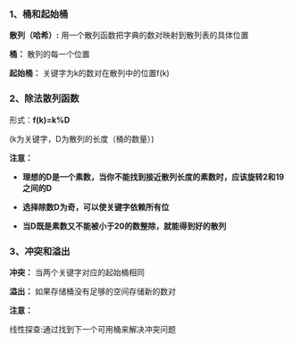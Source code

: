### 1、桶和起始桶

**散列（哈希）:** 用一个散列函数把字典的数对映射到散列表的具体位置

**桶：** 散列的每一个位置

**起始桶：** 关键字为k的数对在散列中的位置f(k)

### 2、除法散列函数

形式：**f(k)=k%D**

(k为关键字，D为散列的长度（桶的数量）)

**注意：**
* **理想的D是一个素数，当你不能找到接近散列长度的素数时，应该旋转2和19
之间的D**

* **选择除数D为奇，可以使关键字依赖所有位**

* **当D既是素数又不能被小于20的数整除，就能得到好的散列**


### 3、冲突和溢出

**冲突：** 当两个关键字对应的起始桶相同

**溢出：** 如果存储桶没有足够的空间存储新的数对

**注意：**

线性探查:通过找到下一个可用桶来解决冲突问题







